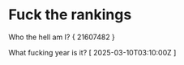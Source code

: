 # Fuck the rankings

Who the hell am I?
{ 21607482 }

What fucking year is it?
[ 2025-03-10T03:10:00Z ]
